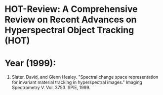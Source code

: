 # HOT-Review: A Comprehensive Review on Recent Advances on Hyperspectral Object Tracking (HOT)



# Year (1999):
1. Slater, David, and Glenn Healey. "Spectral change space representation for invariant material tracking in hyperspectral images." Imaging Spectrometry V. Vol. 3753. SPIE, 1999.
